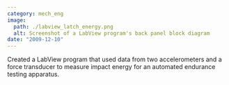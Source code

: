 ```yaml
---
category: mech_eng
image:
  path: ./labview_latch_energy.png
  alt: Screenshot of a LabView program's back panel block diagram
date: "2009-12-10"
---
```


Created a LabView program that used data from two accelerometers and a force
transducer to measure impact energy for an automated endurance testing
apparatus.
